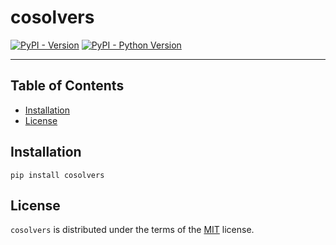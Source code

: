 # cosolvers

[![PyPI - Version](https://img.shields.io/pypi/v/cosolvers.svg)](https://pypi.org/project/cosolvers)
[![PyPI - Python Version](https://img.shields.io/pypi/pyversions/cosolvers.svg)](https://pypi.org/project/cosolvers)

-----

## Table of Contents

- [Installation](#installation)
- [License](#license)

## Installation

```console
pip install cosolvers
```

## License

`cosolvers` is distributed under the terms of the [MIT](https://spdx.org/licenses/MIT.html) license.
